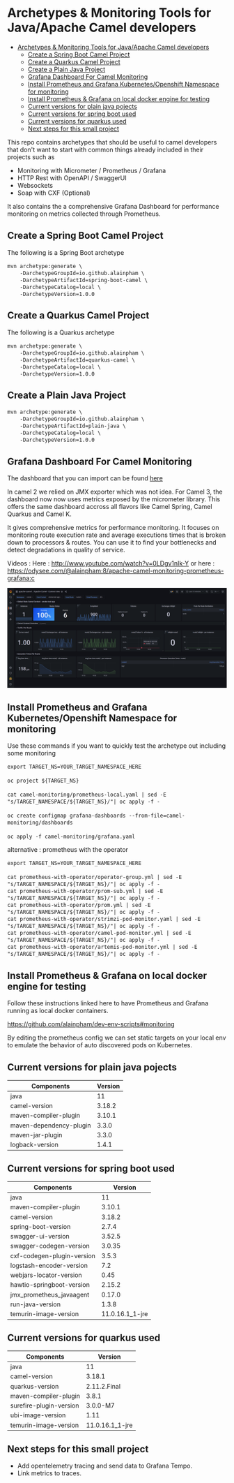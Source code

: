 # Archetypes & Monitoring Tools for Java/Apache Camel developers

- [Archetypes & Monitoring Tools for Java/Apache Camel developers](#archetypes--monitoring-tools-for-javaapache-camel-developers)
  - [Create a Spring Boot Camel Project](#create-a-spring-boot-camel-project)
  - [Create a Quarkus Camel Project](#create-a-quarkus-camel-project)
  - [Create a Plain Java Project](#create-a-plain-java-project)
  - [Grafana Dashboard For Camel Monitoring](#grafana-dashboard-for-camel-monitoring)
  - [Install Prometheus and Grafana Kubernetes/Openshift Namespace for monitoring](#install-prometheus-and-grafana-kubernetesopenshift-namespace-for-monitoring)
  - [Install Prometheus & Grafana on local docker engine for testing](#install-prometheus--grafana-on-local-docker-engine-for-testing)
  - [Current versions for plain java pojects](#current-versions-for-plain-java-pojects)
  - [Current versions for spring boot used](#current-versions-for-spring-boot-used)
  - [Current versions for quarkus used](#current-versions-for-quarkus-used)
  - [Next steps for this small project](#next-steps-for-this-small-project)

This repo contains archetypes that should be useful to camel developers that don't want to start with common things already included in their projects such as 
* Monitoring with Micrometer / Prometheus / Grafana
* HTTP Rest with OpenAPI / SwaggerUI
* Websockets
* Soap with CXF (Optional)

It also contains the a comprehensive Grafana Dashboard for performance monitoring on metrics collected through Prometheus.

## Create a Spring Boot Camel Project

The following is a Spring Boot archetype

```
mvn archetype:generate \
    -DarchetypeGroupId=io.github.alainpham \
    -DarchetypeArtifactId=spring-boot-camel \
    -DarchetypeCatalog=local \
    -DarchetypeVersion=1.0.0
```

## Create a Quarkus Camel Project

The following is a Quarkus archetype

```
mvn archetype:generate \
    -DarchetypeGroupId=io.github.alainpham \
    -DarchetypeArtifactId=quarkus-camel \
    -DarchetypeCatalog=local \
    -DarchetypeVersion=1.0.0
```

## Create a Plain Java Project

```
mvn archetype:generate \
    -DarchetypeGroupId=io.github.alainpham \
    -DarchetypeArtifactId=plain-java \
    -DarchetypeCatalog=local \
    -DarchetypeVersion=1.0.0
```

## Grafana Dashboard For Camel Monitoring

The dashboard that you can import can be found [here](camel-monitoring/dashboards-for-import/apache-camel-micrometer.json)

In camel 2 we relied on JMX exporter which was not idea. For Camel 3, the dashboard now now uses metrics exposed by the micrometer library. This offers the same dashboard accross all flavors like Camel Spring, Camel Quarkus and Camel K.

It gives comprehensive metrics for performance monitoring. It focuses on monitoring route execution rate and average executions times that is broken down to processors & routes. You can use it to find your bottlenecks and detect degradations in quality of service.

Videos : 
Here : http://www.youtube.com/watch?v=0LDgv1nIk-Y
or here : https://odysee.com/@alainpham:8/apache-camel-monitoring-prometheus-grafana:c 

[![Grafana](assets/grafana-dash-sample.png)](http://www.youtube.com/watch?v=0LDgv1nIk-Y)

## Install Prometheus and Grafana Kubernetes/Openshift Namespace for monitoring

Use these commands if you want to quickly test the archetype out including some monitoring

```
export TARGET_NS=YOUR_TARGET_NAMESPACE_HERE

oc project ${TARGET_NS}

cat camel-monitoring/prometheus-local.yaml | sed -E "s/TARGET_NAMESPACE/${TARGET_NS}/"| oc apply -f -

oc create configmap grafana-dashboards --from-file=camel-monitoring/dashboards

oc apply -f camel-monitoring/grafana.yaml
```

alternative : prometheus with the operator

```
export TARGET_NS=YOUR_TARGET_NAMESPACE_HERE

cat prometheus-with-operator/operator-group.yml | sed -E "s/TARGET_NAMESPACE/${TARGET_NS}/"| oc apply -f -
cat prometheus-with-operator/prom-sub.yml | sed -E "s/TARGET_NAMESPACE/${TARGET_NS}/"| oc apply -f -
cat prometheus-with-operator/prom.yml | sed -E "s/TARGET_NAMESPACE/${TARGET_NS}/"| oc apply -f -
cat prometheus-with-operator/strimzi-pod-monitor.yaml | sed -E "s/TARGET_NAMESPACE/${TARGET_NS}/"| oc apply -f -
cat prometheus-with-operator/camel-pod-monitor.yml | sed -E "s/TARGET_NAMESPACE/${TARGET_NS}/"| oc apply -f -
cat prometheus-with-operator/artemis-pod-monitor.yml | sed -E "s/TARGET_NAMESPACE/${TARGET_NS}/"| oc apply -f -

```

## Install Prometheus & Grafana on local docker engine for testing

Follow these instructions linked here to have Prometheus and Grafana running as local docker containers. 

https://github.com/alainpham/dev-env-scripts#monitoring

By editing the prometheus config we can set static targets on your local env to emulate the behavior of auto discovered pods on Kubernetes.

## Current versions for plain java pojects

| Components                 | Version          |
|----------------------------|------------------|
| java                       | 11               |
| camel-version              | 3.18.2           |
| maven-compiler-plugin      | 3.10.1           |
| maven-dependency-plugin    | 3.3.0            |
| maven-jar-plugin           | 3.3.0            |
| logback-version            | 1.4.1            |


## Current versions for spring boot used

| Components                 | Version          |
|----------------------------|------------------|
| java                       | 11               |
| maven-compiler-plugin      | 3.10.1           |
| camel-version              | 3.18.2           |
| spring-boot-version        | 2.7.4            |
| swagger-ui-version         | 3.52.5           |
| swagger-codegen-version    | 3.0.35	        |
| cxf-codegen-plugin-version | 3.5.3            |
| logstash-encoder-version   | 7.2              |
| webjars-locator-version    | 0.45             |
| hawtio-springboot-version  | 2.15.2           |
| jmx_prometheus_javaagent   | 0.17.0           | 
| run-java-version           | 1.3.8            |
| temurin-image-version      | 11.0.16.1_1-jre  |


## Current versions for quarkus used

| Components                 | Version          |
|----------------------------|------------------|
| java                       | 11               |
| camel-version              | 3.18.1           |
| quarkus-version            | 2.11.2.Final     |
| maven-compiler-plugin      | 3.8.1            |
| surefire-plugin-version    | 3.0.0-M7         |
| ubi-image-version          | 1.11             |
| temurin-image-version      | 11.0.16.1_1-jre  |

## Next steps for this small project

* Add opentelemetry tracing and send data to Grafana Tempo.
* Link metrics to traces.